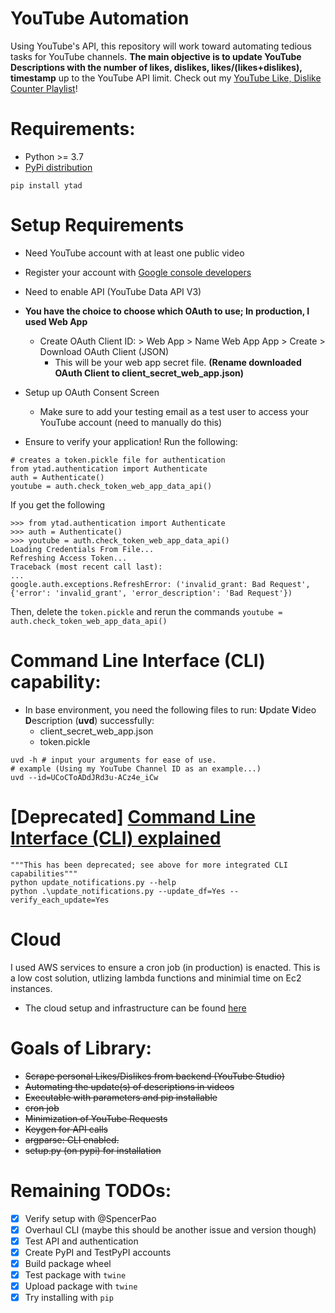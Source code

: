 # YouTube Automation
Using YouTube's API, this repository will work toward automating tedious tasks for YouTube channels. **The main objective is to update YouTube Descriptions with the number of likes, dislikes, likes/(likes+dislikes), timestamp** up to the YouTube API limit. Check out my [YouTube Like, Dislike Counter Playlist](https://www.youtube.com/watch?v=g9x_Eg5G-LI&list=PLHT3ZrWZ1pcSFjYuMPwa0m0pjB4fUP5c_&index=1)!

# Requirements:
- Python >= 3.7
- [PyPi distribution](https://pypi.org/project/ytad/)
````
pip install ytad
````

# Setup Requirements
- Need YouTube account with at least one public video
- Register your account with [Google console developers](https://console.developers.google.com)
- Need to enable API (YouTube Data API V3)

- **You have the choice to choose which OAuth to use; In production, I used Web App**
  - Create OAuth Client ID: > Web App > Name Web App App > Create > Download OAuth Client (JSON)
    - This will be your web app secret file. **(Rename downloaded OAuth Client to client_secret_web_app.json)**
- Setup up OAuth Consent Screen
  - Make sure to add your testing email as a test user to access your YouTube account (need to manually do this)
-   Ensure to verify your application! Run the following:
  ````
  # creates a token.pickle file for authentication
  from ytad.authentication import Authenticate
  auth = Authenticate()
  youtube = auth.check_token_web_app_data_api()
  ````
  If you get the following
  ```
  >>> from ytad.authentication import Authenticate
>>> auth = Authenticate()
>>> youtube = auth.check_token_web_app_data_api()
Loading Credentials From File...
Refreshing Access Token...
Traceback (most recent call last):
...
google.auth.exceptions.RefreshError: ('invalid_grant: Bad Request', {'error': 'invalid_grant', 'error_description': 'Bad Request'})
  ```
Then, delete the ```token.pickle``` and rerun the commands ```youtube = auth.check_token_web_app_data_api()```
  
  
# Command Line Interface (CLI) capability:
- In base environment, you need the following files to run: **U**pdate **V**ideo **D**escription (**uvd**) successfully:
  - client_secret_web_app.json
  - token.pickle
````
uvd -h # input your arguments for ease of use.
# example (Using my YouTube Channel ID as an example...)
uvd --id=UCoCToADdJRd3u-ACz4e_iCw
````
# [Deprecated] [Command Line Interface (CLI) explained](https://youtu.be/yrzP762gV1I)
````
"""This has been deprecated; see above for more integrated CLI capabilities"""
python update_notifications.py --help
python .\update_notifications.py --update_df=Yes --verify_each_update=Yes
````

# Cloud
I used AWS services to ensure a cron job (in production) is enacted. This is a low cost solution, utlizing lambda functions and minimial time on Ec2 instances.
- The cloud setup and infrastructure can be found [here](https://youtu.be/Q3mIrtMw_3E)

# Goals of Library:
- <strike> Scrape personal Likes/Dislikes from backend (YouTube Studio) </strike>
- <strike> Automating the update(s) of descriptions in videos </strike>
- <strike> Executable with parameters and pip installable </strike>
- <strike> cron job </strike>
- <strike> Minimization of YouTube Requests </strike>
- <strike> Keygen for API calls </strike>
- <strike> argparse: CLI enabled. </strike>
- <strike> setup.py (on pypi) for installation </strike>

# Remaining TODOs:
- [x] Verify setup with @SpencerPao
- [x] Overhaul CLI (maybe this should be another issue and version though)
- [x] Test API and authentication
- [x] Create PyPI and TestPyPI accounts
- [x] Build package wheel
- [x] Test package with `twine`
- [x] Upload package with `twine`
- [x] Try installing with `pip`
